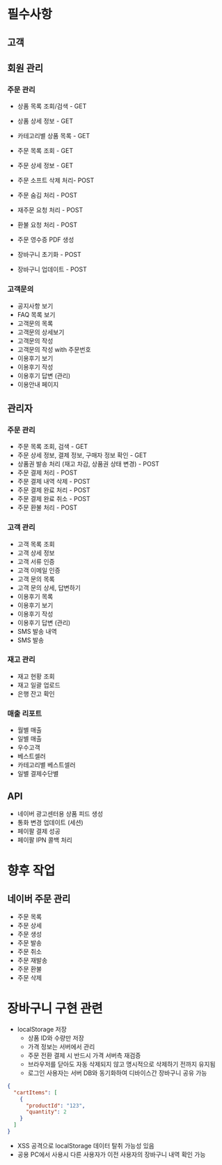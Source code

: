 # 필수사항

## 고객

## 회원 관리

### 주문 관리

- 상품 목록 조회/검색 - GET
- 상품 상세 정보 - GET
- 카테고리별 상품 목록 - GET

- 주문 목록 조회 - GET
- 주문 상세 정보 - GET
- 주문 소프트 삭제 처리- POST
- 주문 숨김 처리 - POST
- 재주문 요청 처리 - POST
- 환불 요청 처리 - POST
- 주문 영수증 PDF 생성

- 장바구니 초기화 - POST
- 장바구니 업데이트 - POST

### 고객문의

- 공지사항 보기
- FAQ 목록 보기
- 고객문의 목록
- 고객문의 상세보기
- 고객문의 작성
- 고객문의 작성 with 주문번호
- 이용후기 보기
- 이용후기 작성
- 이용후기 답변 (관리)
- 이용안내 페이지

## 관리자

### 주문 관리

- 주문 목록 조회, 검색 - GET
- 주문 상세 정보, 결제 정보, 구매자 정보 확인 - GET
- 상품권 발송 처리 (재고 차감, 상품권 상태 변경) - POST
- 주문 결제 처리 - POST
- 주문 결제 내역 삭제 - POST
- 주문 결제 완료 처리 - POST
- 주문 결제 완료 취소 - POST
- 주문 환불 처리 - POST

### 고객 관리

- 고객 목록 조회
- 고객 상세 정보
- 고객 서류 인증
- 고객 이메일 인증
- 고객 문의 목록
- 고객 문의 상세, 답변하기
- 이용후기 목록
- 이용후기 보기
- 이용후기 작성
- 이용후기 답변 (관리)
- SMS 발송 내역
- SMS 발송

### 재고 관리

- 재고 현황 조회
- 재고 일괄 업로드
- 은행 잔고 확인

### 매출 리포트

- 월별 매출
- 일별 매출
- 우수고객
- 베스트셀러
- 카테고리별 베스트셀러
- 일별 결제수단별

## API

- 네이버 광고센터용 상품 피드 생성
- 통화 변경 업데이트 (세션)
- 페이팔 결제 성공
- 페이팔 IPN 콜백 처리

# 향후 작업

## 네이버 주문 관리

- 주문 목록
- 주문 상세
- 주문 생성
- 주문 발송
- 주문 취소
- 주문 재발송
- 주문 환불
- 주문 삭제

# 장바구니 구현 관련

- localStorage 저장
  - 상품 ID와 수량만 저장
  - 가격 정보는 서버에서 관리
  - 주문 전환 결제 시 반드시 가격 서버측 재검증
  - 브라우저를 닫아도 자동 삭제되지 않고 명시적으로 삭제하기 전까지 유지됨
  - 로그인 사용자는 서버 DB와 동기화하여 디바이스간 장바구니 공유 가능

```json
{
  "cartItems": [
    {
      "productId": "123",
      "quantity": 2
    }
  ]
}
```

- XSS 공격으로 localStorage 데이터 탈취 가능성 있음
- 공용 PC에서 사용시 다른 사용자가 이전 사용자의 장바구니 내역 확인 가능